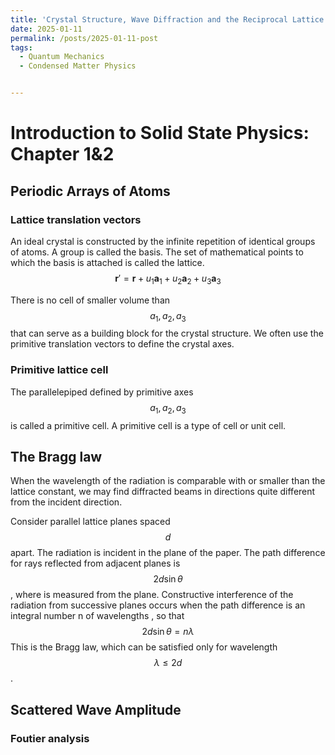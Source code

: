 ```yaml
---
title: 'Crystal Structure, Wave Diffraction and the Reciprocal Lattice'
date: 2025-01-11
permalink: /posts/2025-01-11-post
tags:
  - Quantum Mechanics
  - Condensed Matter Physics


---
```




Introduction to Solid State Physics: Chapter 1&2
=====

## Periodic Arrays of Atoms

### Lattice translation vectors

An ideal crystal is constructed by the infinite repetition of identical groups of atoms. A group is called the basis. The set of mathematical points to which the basis is attached is called the lattice. 
$$
\begin{equation}
\textbf{r}'= \textbf{r}+u_1  \textbf{a}_1+u_2 \textbf{a}_2+u_3 \textbf{a}_3
 \end{equation}
$$

There is no cell of smaller volume than $$a_1, a_2, a_3$$ that can serve as a building block for the crystal structure. We often use the primitive translation vectors to define the crystal axes.

### Primitive lattice cell

The parallelepiped defined by primitive axes $$a_1, a_2, a_3$$ is called a primitive cell.  A primitive cell is a type of cell or unit cell.

## The Bragg law

When the wavelength of the radiation is comparable with or smaller than the lattice constant, we may find diffracted beams in directions quite different from the incident direction.

Consider parallel lattice planes spaced $$d$$ apart. The radiation is incident in the plane of the paper. The path difference for rays reflected from adjacent planes is $$2d \sin{\theta}$$ , where is measured from the plane. Constructive interference of the radiation from successive planes occurs when the path difference is an integral number n of wavelengths , so that
$$
 \begin{equation}
 2d\sin{\theta}=n\lambda
 \end{equation} 
$$
This is the Bragg law, which can be satisfied only for wavelength $$\lambda \le 2d$$.

## Scattered Wave Amplitude

### Foutier analysis

